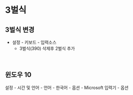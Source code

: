 # 3벌식 

## 3벌식 변경
- 설정 - 키보드 - 입력소스
  - 3벌식(390) 삭제후 2벌식 추가

<br>

## 윈도우 10
  설정 - 시간 및 언어 - 언어 - 한국어 - 옵션 - Microsoft 입력기 - 옵션

